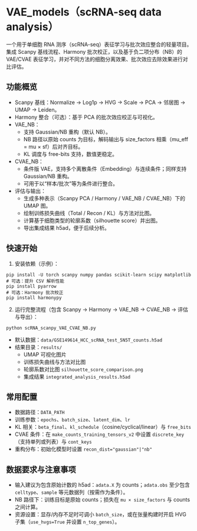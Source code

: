 # VAE_models（scRNA-seq data analysis）

一个用于单细胞 RNA 测序（scRNA-seq）表征学习与批次效应整合的轻量项目。集成 Scanpy 基线流程、Harmony 批次校正，以及基于负二项分布（NB）的 VAE/CVAE 表征学习，并对不同方法的细胞分离效果、批次效应去除效果进行对比评估。

## 功能概览
- Scanpy 基线：Normalize → Log1p → HVG → Scale → PCA → 邻居图 → UMAP → Leiden。
- Harmony 整合（可选）：基于 PCA 的批次效应校正与可视化。
- VAE_NB：
  - 支持 Gaussian/NB 重构（默认 NB）。
  - NB 路径以原始 counts 为目标，解码输出与 size_factors 相乘（mu_eff = mu × sf）后对齐目标。
  - KL 调度与 free-bits 支持，数值更稳定。
- CVAE_NB：
  - 条件版 VAE，支持多个离散条件（Embedding）与连续条件；同样支持 Gaussian/NB 重构。
  - 可用于以“样本/批次”等为条件进行整合。
- 评估与输出：
  - 生成多种表示（Scanpy PCA / Harmony / VAE_NB / CVAE_NB）下的 UMAP 图。
  - 绘制训练损失曲线（Total / Recon / KL）与方法对比图。
  - 计算基于细胞类型的轮廓系数（silhouette score）并出图。
  - 导出集成结果 h5ad，便于后续分析。

## 快速开始
1) 安装依赖（示例）：
```
pip install -U torch scanpy numpy pandas scikit-learn scipy matplotlib
# 可选：提升 CSV 解析性能
pip install pyarrow
# 可选：Harmony 批次校正
pip install harmonypy
```

2) 运行完整流程（包含 Scanpy → Harmony → VAE_NB → CVAE_NB → 评估与导出）：
```
python scRNA_scanpy_VAE_CVAE_NB.py
```
- 默认数据：`data/GSE149614_HCC_scRNA_test_5N5T_counts.h5ad`
- 结果目录：`results/`
  - UMAP 可视化图片
  - 训练损失曲线与方法对比图
  - 轮廓系数对比图 `silhouette_score_comparison.png`
  - 集成结果 `integrated_analysis_results.h5ad`

## 常用配置
- 数据路径：`DATA_PATH`
- 训练参数：`epochs`、`batch_size`、`latent_dim`、`lr`
- KL 相关：`beta_final`、`kl_schedule`（cosine/cyclical/linear）与 `free_bits`
- CVAE 条件：在 `make_counts_training_tensors_v2` 中设置 `discrete_key`（支持单列或列表）与 `cont_keys`
- 重构分布：初始化模型时设置 `recon_dist="gaussian"|"nb"`


## 数据要求与注意事项
- 输入建议为包含原始计数的 h5ad：`adata.X` 为 counts；`adata.obs` 至少包含 `celltype`、`sample` 等元数据列（按需作为条件）。
- NB 路径下：训练目标是原始 counts；损失在 `mu × size_factors` 与 counts 之间计算。
- 资源设置：显存/内存不足时可调小 `batch_size`，或在张量构建时开启 HVG 子集（`use_hvgs=True` 并设置 `n_top_genes`）。